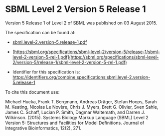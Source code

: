 # SBML Level 2 Version 5 Release 1
Version 5 Release 1 of Level 2 of SBML was published on 03 August 2015.

The specification can be found at:

* [sbml.level-2.version-5.release-1.pdf](./files/sbml.level-2.version-5.release-1.pdf)
* [https://sbml.org/specifications/sbml-level-2/version-5/release-1/sbml-level-2-version-5-rel-1.pdf](https://sbml.org/specifications/sbml-level-2/version-5/release-1/sbml-level-2-version-5-rel-1.pdf)

* Identifier for this specification is: https://identifiers.org/combine.specifications:sbml.level-2.version-5.release-1

To cite this document use:

Michael Hucka, Frank T. Bergmann, Andreas Dräger, Stefan Hoops, Sarah M. Keating, Nicolas Le Novère, Chris J. Myers, Brett G. Olivier, Sven Sahle, James C. Schaff, Lucian P. Smith, Dagmar Waltemath, and Darren J. Wilkinson. (2015). Systems Biology Markup Language (SBML) Level 2 Version 5: Structures and Facilities for Model Definitions. Journal of Integrative Bioinformatics, 12(2), 271.